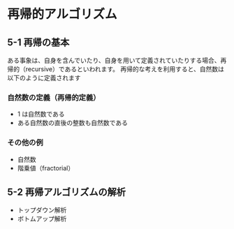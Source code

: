 # 再帰的アルゴリズム

## 5-1 再帰の基本

ある事象は、自身を含んでいたり、自身を用いて定義されていたりする場合、再帰的（recursive）であるといわれます。
再帰的な考えを利用すると、自然数は以下のように定義されます

### 自然数の定義（再帰的定義）

- 1 は自然数である
- ある自然数の直後の整数も自然数である

### その他の例

- 自然数
- 階乗値（fractorial）

## 5-2 再帰アルゴリズムの解析

- トップダウン解析
- ボトムアップ解析
